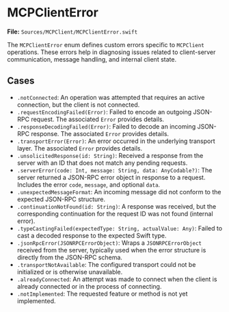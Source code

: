 # MCPClientError

**File:** `Sources/MCPClient/MCPClientError.swift`

The `MCPClientError` enum defines custom errors specific to `MCPClient` operations. These errors help in diagnosing issues related to client-server communication, message handling, and internal client state.

## Cases

-   `.notConnected`:
    An operation was attempted that requires an active connection, but the client is not connected.
-   `.requestEncodingFailed(Error)`:
    Failed to encode an outgoing JSON-RPC request. The associated `Error` provides details.
-   `.responseDecodingFailed(Error)`:
    Failed to decode an incoming JSON-RPC response. The associated `Error` provides details.
-   `.transportError(Error)`:
    An error occurred in the underlying transport layer. The associated `Error` provides details.
-   `.unsolicitedResponse(id: String)`:
    Received a response from the server with an ID that does not match any pending requests.
-   `.serverError(code: Int, message: String, data: AnyCodable?)`:
    The server returned a JSON-RPC error object in response to a request. Includes the error `code`, `message`, and optional `data`.
-   `.unexpectedMessageFormat`:
    An incoming message did not conform to the expected JSON-RPC structure.
-   `.continuationNotFound(id: String)`:
    A response was received, but the corresponding continuation for the request ID was not found (internal error).
-   `.typeCastingFailed(expectedType: String, actualValue: Any)`:
    Failed to cast a decoded response to the expected Swift type.
-   `.jsonRpcError(JSONRPCErrorObject)`:
    Wraps a `JSONRPCErrorObject` received from the server, typically used when the error structure is directly from the JSON-RPC schema.
-   `.transportNotAvailable`:
    The configured transport could not be initialized or is otherwise unavailable.
-   `.alreadyConnected`:
    An attempt was made to connect when the client is already connected or in the process of connecting.
-   `.notImplemented`:
    The requested feature or method is not yet implemented.
